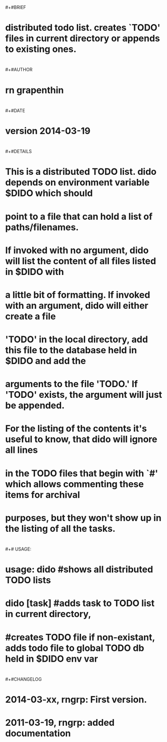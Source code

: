 #+#BRIEF
# distributed todo list. creates `TODO' files in current directory or appends to existing ones.
#
#+#AUTHOR
# rn grapenthin
#
#+#DATE
# version 2014-03-19
#
#+#DETAILS
# This is a distributed TODO list. dido depends on environment variable $DIDO which should
# point to a file that can hold a list of paths/filenames.
#
# If invoked with no argument, dido will list the content of all files listed in $DIDO with
# a little bit of formatting. If invoked with an argument, dido will either create a file
# 'TODO' in the local directory, add this file to the database held in $DIDO and add the
# arguments to the file 'TODO.' If 'TODO' exists, the argument will just be appended.
#
# For the listing of the contents it's useful to know, that dido will ignore all lines
# in the TODO files that begin with `#' which allows commenting these items for archival
# purposes, but they won't show up in the listing of all the tasks.
#
#+# USAGE:
#
# usage: dido #shows all distributed TODO lists
# dido [task] #adds task to TODO list in current directory,
# #creates TODO file if non-existant, adds todo file to global TODO db held in $DIDO env var
#
#+#CHANGELOG
# 2014-03-xx, rngrp: First version.
# 2011-03-19, rngrp: added documentation 
